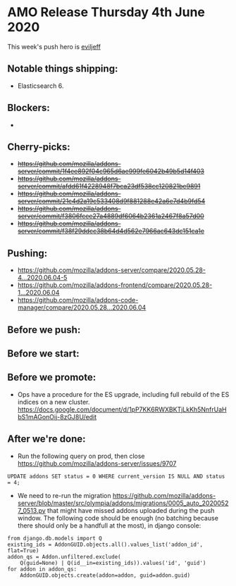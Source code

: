 # AMO Release Thursday 4th June 2020

This week's push hero is [eviljeff](https://github.com/eviljeff)

## Notable things shipping:

- Elasticsearch 6.

## Blockers:

-

## Cherry-picks:

- ~~https://github.com/mozilla/addons-server/commit/1f4ee892f04c965d6ae999fe6042b49b5d14f403~~
- ~~https://github.com/mozilla/addons-server/commit/afdd61f4228948f7bca23df538cc120821be9891~~
- ~~https://github.com/mozilla/addons-server/commit/21c4d2a19c533408d9f881288e42a6e7d4b9fd54~~
- ~~https://github.com/mozilla/addons-server/commit/f3806fcee27a4889df6064b2361a2467f8a57d00~~
- ~~https://github.com/mozilla/addons-server/commit/f38f29ddcc38b64d4d562e7966ac643dc151ca1e~~

## Pushing:

- https://github.com/mozilla/addons-server/compare/2020.05.28-4...2020.06.04-5
- https://github.com/mozilla/addons-frontend/compare/2020.05.28-1...2020.06.04
- https://github.com/mozilla/addons-code-manager/compare/2020.05.28...2020.06.04

## Before we push:

## Before we start:

## Before we promote:

- Ops have a procedure for the ES upgrade, including full rebuild of the ES indices on a new cluster.
  https://docs.google.com/document/d/1pP7KK6RWXBKTjLkKh5NnfrUaHbS1mAGonOij-8zGJ8U/edit


## After we're done:
- Run the following query on prod, then close https://github.com/mozilla/addons-server/issues/9707

`UPDATE addons SET status = 0 WHERE current_version IS NULL AND status = 4;`

- We need to re-run the migration https://github.com/mozilla/addons-server/blob/master/src/olympia/addons/migrations/0005_auto_20200527_0513.py that might have missed addons uploaded during the push window.  The following code should be enough (no batching because there should only be a handfull at the most), in django console:
```
from django.db.models import Q
existing_ids = AddonGUID.objects.all().values_list('addon_id', flat=True)
addon_qs = Addon.unfiltered.exclude(
    Q(guid=None) | Q(id__in=existing_ids)).values('id', 'guid')
for addon in addon_qs:
    AddonGUID.objects.create(addon=addon, guid=addon.guid)
```
